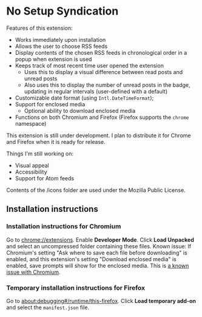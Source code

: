 # No Setup Syndication
Features of this extension:
- Works immediately upon installation
- Allows the user to choose RSS feeds
- Display contents of the chosen RSS feeds in chronological order in a popup when extension is used
- Keeps track of most recent time user opened the extension
  - Uses this to display a visual difference between read posts and unread posts
  - Also uses this to display the number of unread posts in the badge, updating in regular intervals (user-defined with a default)
- Customizable date format (using `Intl.DateTimeFormat`);
- Support for enclosed media
  - Optional ability to download enclosed media
- Functions on both Chromium and Firefox (Firefox supports the `chrome` namespace)

This extension is still under development. I plan to distribute it for Chrome and Firefox when it is ready for release.

Things I'm still working on:
- Visual appeal
- Accessibility
- Support for Atom feeds

Contents of the /icons folder are used under the Mozilla Public License.

## Installation instructions
### Installation instructions for Chromium
Go to <chrome://extensions>. Enable **Developer Mode**. Click **Load Unpacked** and select an uncompressed folder containing these files.
Known issue: If Chromium's setting "Ask where to save each file before downloading" is enabled, and this extension's setting "Download enclosed media" is enabled, save prompts will show for the enclosed media. This is [a known issue with Chromium](https://bugs.chromium.org/p/chromium/issues/detail?id=417112).
### Temporary installation instructions for Firefox
Go to <about:debugging#/runtime/this-firefox>. Click **Load temporary add-on** and select the `manifest.json` file.
